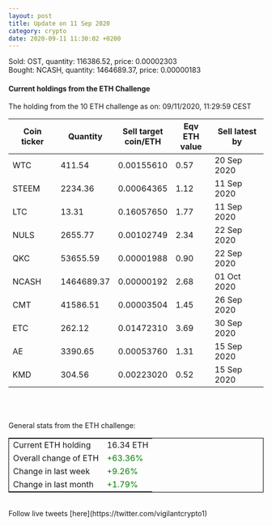 ```yaml
---
layout: post
title: Update on 11 Sep 2020
category: crypto
date: 2020-09-11 11:30:02 +0200
---
```

<!-- Global site tag (gtag.js) - Google Analytics -->
<script async src="https://www.googletagmanager.com/gtag/js?id=UA-103831149-5"></script>
<script>
  window.dataLayer = window.dataLayer || [];
  function gtag(){dataLayer.push(arguments);}
  gtag('js', new Date());

  gtag('config', 'UA-103831149-5');
</script>
Sold: OST, quantity:    116386.52, price:   0.00002303<br>Bought: NCASH, quantity:   1464689.37, price:   0.00000183<br>

#### Current holdings from the ETH Challenge

The holding from the 10 ETH challenge as on: 09/11/2020, 11:29:59 CEST

|Coin ticker|Quantity|Sell target<br>coin/ETH|Eqv ETH<br>value|Sell latest by|
|-----------|--------|-----------|-----------|--------------|
WTC|411.54|  0.00155610|0.57|20 Sep 2020|
STEEM|2234.36|  0.00064365|1.12|11 Sep 2020|
LTC|13.31|  0.16057650|1.77|11 Sep 2020|
NULS|2655.77|  0.00102749|2.34|22 Sep 2020|
QKC|53655.59|  0.00001988|0.90|22 Sep 2020|
NCASH|1464689.37|  0.00000192|2.68|01 Oct 2020|
CMT|41586.51|  0.00003504|1.45|26 Sep 2020|
ETC|262.12|  0.01472310|3.69|30 Sep 2020|
AE|3390.65|  0.00053760|1.31|15 Sep 2020|
KMD|304.56|  0.00223020|0.52|15 Sep 2020|

<br>
<br>
<br>
General stats from the ETH challenge:

<table style="border:1px solid black;margin-left:auto;margin-right:auto;">
	<tbody>
	<tr>
		<td>Current ETH holding</td>
		<td>     16.34 ETH</td>
	</tr>
	<tr>
		<td>Overall change of ETH</td>
		<td><font color="green">+63.36%</font></td>
	</tr>
	<tr>
		<td>Change in last week</td>
		<td><font color="green">+9.26%</font></td>
	</tr>
	<tr>
		<td>Change in last month</td>
		<td><font color="green">+1.79%</font></td>
	</tr>
	</tbody>
</table>

<br>
Follow live tweets [here](https://twitter.com/vigilantcrypto1)
<br>
<br>